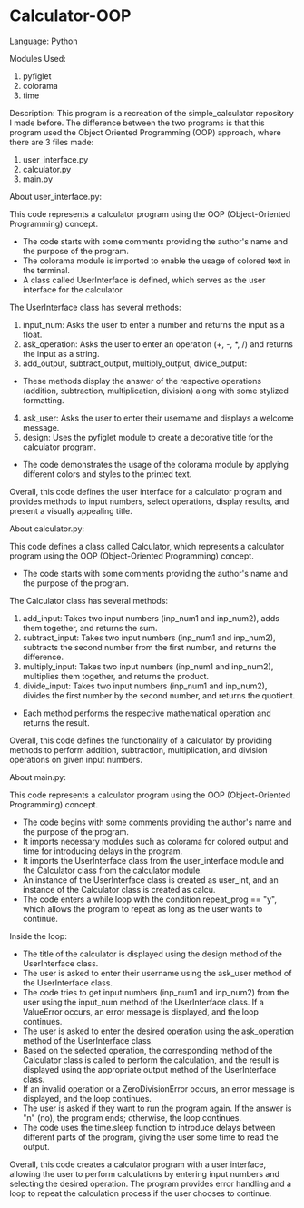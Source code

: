 # Calculator-OOP

Language: Python

Modules Used:
1. pyfiglet
2. colorama
3. time

Description:
This program is a recreation of the simple_calculator repository I made before.
The difference between the two programs is that this program used the Object
Oriented Programming (OOP) approach, where there are 3 files made:
1. user_interface.py
2. calculator.py
3. main.py

About user_interface.py:

This code represents a calculator program using the OOP (Object-Oriented Programming) concept.
- The code starts with some comments providing the author's name and the purpose of the program.
- The colorama module is imported to enable the usage of colored text in the terminal.
- A class called UserInterface is defined, which serves as the user interface for the calculator.

The UserInterface class has several methods:
1. input_num: Asks the user to enter a number and returns the input as a float.
2. ask_operation: Asks the user to enter an operation (+, -, *, /) and returns the input as a string.
3. add_output, subtract_output, multiply_output, divide_output:
- These methods display the answer of the respective operations (addition, subtraction, multiplication, division)
  along with some stylized formatting.
4. ask_user: Asks the user to enter their username and displays a welcome message.
5. design: Uses the pyfiglet module to create a decorative title for the calculator program.

- The code demonstrates the usage of the colorama module by applying different colors and styles to the printed text.

Overall, this code defines the user interface for a calculator program and provides methods to input numbers,
select operations, display results, and present a visually appealing title.

About calculator.py:

This code defines a class called Calculator, which represents a calculator program using the OOP
(Object-Oriented Programming) concept.

- The code starts with some comments providing the author's name and the purpose of the program.

The Calculator class has several methods:
1. add_input: Takes two input numbers (inp_num1 and inp_num2), adds them together, and returns the sum.
2. subtract_input: Takes two input numbers (inp_num1 and inp_num2), subtracts the second number from the first number, and returns the difference.
3. multiply_input: Takes two input numbers (inp_num1 and inp_num2), multiplies them together, and returns the product.
4. divide_input: Takes two input numbers (inp_num1 and inp_num2), divides the first number by the second number, and returns the quotient.

- Each method performs the respective mathematical operation and returns the result.

Overall, this code defines the functionality of a calculator by providing methods to perform addition, subtraction, multiplication, and division
operations on given input numbers.

About main.py:

This code represents a calculator program using the OOP (Object-Oriented Programming) concept.
- The code begins with some comments providing the author's name and the purpose of the program.
- It imports necessary modules such as colorama for colored output and time for introducing delays in the program.
- It imports the UserInterface class from the user_interface module and the Calculator class from the calculator module.
- An instance of the UserInterface class is created as user_int, and an instance of the Calculator class is created as calcu.
- The code enters a while loop with the condition repeat_prog == "y", which allows the program to repeat as long as the user wants to continue.

Inside the loop:
- The title of the calculator is displayed using the design method of the UserInterface class.
- The user is asked to enter their username using the ask_user method of the UserInterface class.
- The code tries to get input numbers (inp_num1 and inp_num2) from the user using the input_num method of the UserInterface class.
  If a ValueError occurs, an error message is displayed, and the loop continues.
- The user is asked to enter the desired operation using the ask_operation method of the UserInterface class.
- Based on the selected operation, the corresponding method of the Calculator class is called to perform the calculation,
  and the result is displayed using the appropriate output method of the UserInterface class.
- If an invalid operation or a ZeroDivisionError occurs, an error message is displayed, and the loop continues.
- The user is asked if they want to run the program again. If the answer is "n" (no), the program ends; otherwise, the loop continues.
- The code uses the time.sleep function to introduce delays between different parts of the program, giving the user some time to read the output.

Overall, this code creates a calculator program with a user interface, allowing the user to perform calculations by entering input numbers
and selecting the desired operation. The program provides error handling and a loop to repeat the calculation process if the user chooses to continue.
